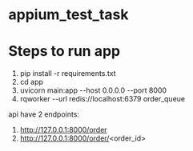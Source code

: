 # appium_test_task

# Steps to run app

1) pip install -r requirements.txt
2) cd app
3) uvicorn main:app --host 0.0.0.0 --port 8000
4) rqworker --url redis://localhost:6379 order_queue

api have 2 endpoints:

1) http://127.0.0.1:8000/order
2) http://127.0.0.1:8000/order/<order_id>